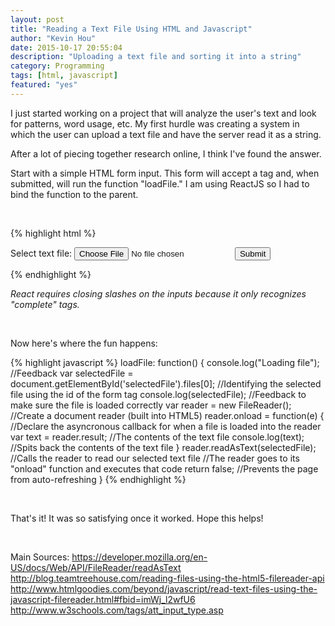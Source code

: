 ```yaml
---
layout: post
title: "Reading a Text File Using HTML and Javascript"
author: "Kevin Hou"
date: 2015-10-17 20:55:04
description: "Uploading a text file and sorting it into a string"
category: Programming
tags: [html, javascript]
featured: "yes"
---
```

I just started working on a project that will analyze the user's text and look for patterns, word usage, etc. My first hurdle was creating a system in which the user can upload a text file and have the server read it as a string.

After a lot of piecing together research online, I think I've found the answer.

Start with a simple HTML form input. This form will accept a tag and, when submitted, will run the function "loadFile." I am using ReactJS so I had to bind the function to the parent.

<br />

{% highlight html %}
<form onSubmit={this.loadFile.bind(this)}>
  Select text file: <input type="file" id="selectedFile" name="text" accept=".txt" />
  <input type="submit" />
</form>
{% endhighlight %}

<i>React requires closing slashes on the inputs because it only recognizes "complete" tags.</i>

<br />

Now here's where the fun happens:

{% highlight javascript %}
loadFile: function() {
  console.log("Loading file"); //Feedback
  var selectedFile = document.getElementById('selectedFile').files[0]; //Identifying the selected file using the id of the form tag
  console.log(selectedFile); //Feedback to make sure the file is loaded correctly
  var reader = new FileReader(); //Create a document reader (built into HTML5)
  reader.onload = function(e) { //Declare the asyncronous callback for when a file is loaded into the reader
    var text = reader.result; //The contents of the text file
    console.log(text); //Spits back the contents of the text file
  }
  reader.readAsText(selectedFile); //Calls the reader to read our selected text file
  //The reader goes to its "onload" function and executes that code
  return false; //Prevents the page from auto-refreshing
}
{% endhighlight %}

<br />

That's it! It was so satisfying once it worked. Hope this helps!

<br />

Main Sources:
<a href="https://developer.mozilla.org/en-US/docs/Web/API/FileReader/readAsText">https://developer.mozilla.org/en-US/docs/Web/API/FileReader/readAsText</a>
<a href="http://blog.teamtreehouse.com/reading-files-using-the-html5-filereader-api">http://blog.teamtreehouse.com/reading-files-using-the-html5-filereader-api</a>
<a href="http://www.htmlgoodies.com/beyond/javascript/read-text-files-using-the-javascript-filereader.html#fbid=imWj_l2wfU6">http://www.htmlgoodies.com/beyond/javascript/read-text-files-using-the-javascript-filereader.html#fbid=imWj_l2wfU6</a>
<a href="http://www.w3schools.com/tags/att_input_type.asp">http://www.w3schools.com/tags/att_input_type.asp</a>